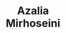 ---
layout: page
title: <b>Azalia</b> <br> Mirhoseini
description: Anthropic
img: assets/img/azalia.jpg
redirect: http://azaliamirhoseini.com
importance: 3
category: organizer
---